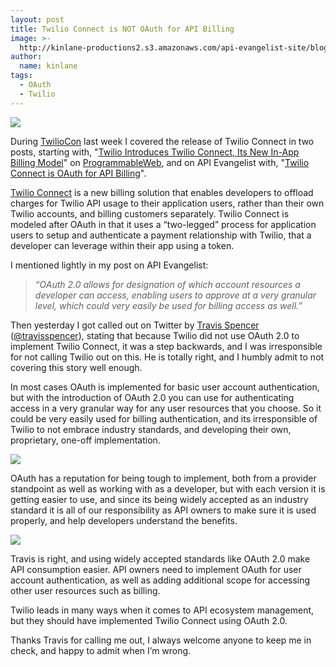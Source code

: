 ```yaml
---
layout: post
title: Twilio Connect is NOT OAuth for API Billing
image: >-
  http://kinlane-productions2.s3.amazonaws.com/api-evangelist-site/blog/OAuth2.png
author:
  name: kinlane
tags:
  - OAuth
  - Twilio
---
```

[![](http://kinlane-productions2.s3.amazonaws.com/api-evangelist/twilio/twilio-connect-screenshot.png)](http://www.twilio.com/api/connect "Twilio Connect")

During [TwilioCon](http://www.twilio.com/conference/ "TwilioCon") last week I covered the release of Twilio Connect in two posts, starting with, "[Twilio Introduces Twilio Connect, Its New In-App Billing Model](http://blog.programmableweb.com/2011/09/21/twilio-introduces-twilio-connect-its-new-in-app-billing-model/ "Twilio Introduces Twilio Connect, Its New In-App Billing Model")" on [ProgrammableWeb](http://www.programmableweb.com "ProgrammableWeb"), and on API Evangelist with, "[Twilio Connect is OAuth for API Billing](/2011/09/20/twilio-connect-is-oauth-for-api-billing/ "http://apievangelist.com/2011/09/20/twilio-connect-is-oauth-for-api-billing/")".

[Twilio Connect](http://www.twilio.com/api/connect "Twilio connect") is a new billing solution that enables developers to offload charges for Twilio API usage to their application users, rather than their own Twilio accounts, and billing customers separately. Twilio Connect is modeled after OAuth in that it uses a “two-legged” process for application users to setup and authenticate a payment relationship with Twilio, that a developer can leverage within their app using a token.

I mentioned lightly in my post on API Evangelist:

> _“OAuth 2.0 allows for designation of which account resources a developer can access, enabling users to approve at a very granular level, which could very easily be used for billing access as well.”_

Then yesterday I got called out on Twitter by [Travis Spencer](http://travisspencer.com/ "Travis Spencer") ([@travisspencer](http://www.twitter.com/travisspencer)), stating that because Twilio did not use OAuth 2.0 to implement Twilio Connect, it was a step backwards, and I was irresponsible for not calling Twilio out on this. He is totally right, and I humbly admit to not covering this story well enough.

In most cases OAuth is implemented for basic user account authentication, but with the introduction of OAuth 2.0 you can use for authenticating access in a very granular way for any user resources that you choose. So it could be very easily used for billing authentication, and its irresponsible of Twilio to not embrace industry standards, and developing their own, proprietary, one-off implementation.

![](http://kinlane-productions2.s3.amazonaws.com/api-evangelist/oauth/oauth-basic.png)

OAuth has a reputation for being tough to implement, both from a provider standpoint as well as working with as a developer, but with each version it is getting easier to use, and since its being widely accepted as an industry standard it is all of our responsibility as API owners to make sure it is used properly, and help developers understand the benefits.

![](http://kinlane-productions2.s3.amazonaws.com/api-evangelist/oauth/oauth-additionalscope.png)

Travis is right, and using widely accepted standards like OAuth 2.0 make API consumption easier. API owners need to implement OAuth for user account authentication, as well as adding additional scope for accessing other user resources such as billing.

Twilio leads in many ways when it comes to API ecosystem management, but they should have implemented Twilio Connect using OAuth 2.0.

Thanks Travis for calling me out, I always welcome anyone to keep me in check, and happy to admit when I’m wrong.